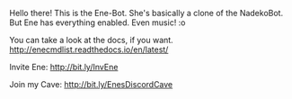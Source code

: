 Hello there!
This is the Ene-Bot. She's basically a clone of the NadekoBot. 
But Ene has everything enabled. Even music! :o

You can take a look at the docs, if you want.
http://enecmdlist.readthedocs.io/en/latest/

Invite Ene: http://bit.ly/InvEne

Join my Cave: http://bit.ly/EnesDiscordCave